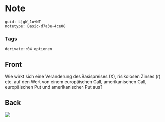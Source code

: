 # Note
```
guid: L]gW_1o+NT
notetype: Basic-d7a3e-4ce08
```

### Tags
```
derivate::04_optionen
```

## Front
Wie wirkt sich eine Veränderung des Basispreises \(X\), risikolosen Zinses \(r\) etc. auf den Wert von einem europäischen Call, amerikanischen Call, europäischen Put und amerikanischen Put aus?

## Back
<img src="paste-de246ee406e80792ffa1aaee5ca077038993e9e9.jpg">
